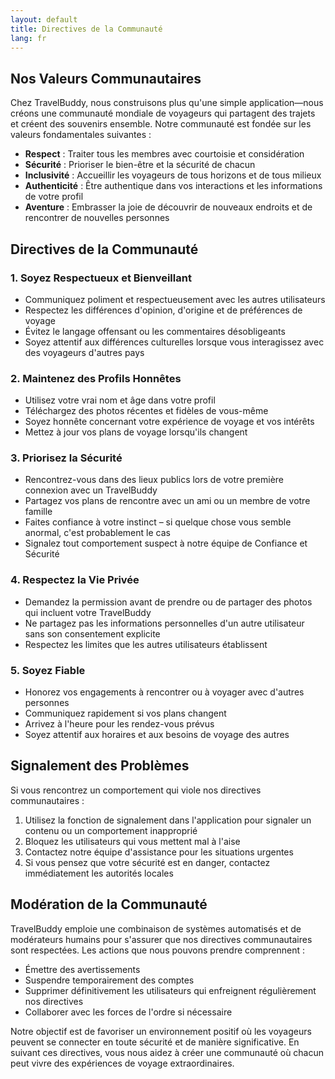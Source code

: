 ```yaml
---
layout: default
title: Directives de la Communauté
lang: fr
---
```


## Nos Valeurs Communautaires

Chez TravelBuddy, nous construisons plus qu'une simple application—nous créons une communauté mondiale de voyageurs qui partagent des trajets et créent des souvenirs ensemble. Notre communauté est fondée sur les valeurs fondamentales suivantes :

- **Respect** : Traiter tous les membres avec courtoisie et considération
- **Sécurité** : Prioriser le bien-être et la sécurité de chacun
- **Inclusivité** : Accueillir les voyageurs de tous horizons et de tous milieux
- **Authenticité** : Être authentique dans vos interactions et les informations de votre profil
- **Aventure** : Embrasser la joie de découvrir de nouveaux endroits et de rencontrer de nouvelles personnes

## Directives de la Communauté

### 1. Soyez Respectueux et Bienveillant

* Communiquez poliment et respectueusement avec les autres utilisateurs
* Respectez les différences d'opinion, d'origine et de préférences de voyage
* Évitez le langage offensant ou les commentaires désobligeants
* Soyez attentif aux différences culturelles lorsque vous interagissez avec des voyageurs d'autres pays

### 2. Maintenez des Profils Honnêtes

* Utilisez votre vrai nom et âge dans votre profil
* Téléchargez des photos récentes et fidèles de vous-même
* Soyez honnête concernant votre expérience de voyage et vos intérêts
* Mettez à jour vos plans de voyage lorsqu'ils changent

### 3. Priorisez la Sécurité

* Rencontrez-vous dans des lieux publics lors de votre première connexion avec un TravelBuddy
* Partagez vos plans de rencontre avec un ami ou un membre de votre famille
* Faites confiance à votre instinct – si quelque chose vous semble anormal, c'est probablement le cas
* Signalez tout comportement suspect à notre équipe de Confiance et Sécurité

### 4. Respectez la Vie Privée

* Demandez la permission avant de prendre ou de partager des photos qui incluent votre TravelBuddy
* Ne partagez pas les informations personnelles d'un autre utilisateur sans son consentement explicite
* Respectez les limites que les autres utilisateurs établissent

### 5. Soyez Fiable

* Honorez vos engagements à rencontrer ou à voyager avec d'autres personnes
* Communiquez rapidement si vos plans changent
* Arrivez à l'heure pour les rendez-vous prévus
* Soyez attentif aux horaires et aux besoins de voyage des autres

## Signalement des Problèmes

Si vous rencontrez un comportement qui viole nos directives communautaires :

1. Utilisez la fonction de signalement dans l'application pour signaler un contenu ou un comportement inapproprié
2. Bloquez les utilisateurs qui vous mettent mal à l'aise
3. Contactez notre équipe d'assistance pour les situations urgentes
4. Si vous pensez que votre sécurité est en danger, contactez immédiatement les autorités locales

## Modération de la Communauté

TravelBuddy emploie une combinaison de systèmes automatisés et de modérateurs humains pour s'assurer que nos directives communautaires sont respectées. Les actions que nous pouvons prendre comprennent :

* Émettre des avertissements
* Suspendre temporairement des comptes
* Supprimer définitivement les utilisateurs qui enfreignent régulièrement nos directives
* Collaborer avec les forces de l'ordre si nécessaire

Notre objectif est de favoriser un environnement positif où les voyageurs peuvent se connecter en toute sécurité et de manière significative. En suivant ces directives, vous nous aidez à créer une communauté où chacun peut vivre des expériences de voyage extraordinaires.